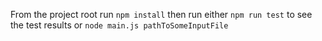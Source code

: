 From the project root run `npm install` then run either `npm run test` to see the test results or `node main.js pathToSomeInputFile`